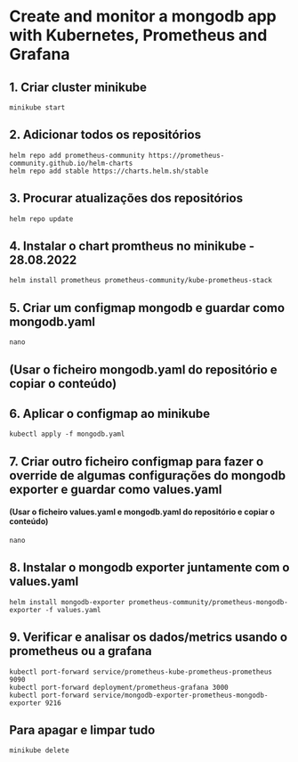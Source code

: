 # Create and monitor a mongodb app with Kubernetes, Prometheus and Grafana
## 1. Criar cluster minikube

	minikube start

## 2. Adicionar todos os repositórios

	helm repo add prometheus-community https://prometheus-community.github.io/helm-charts
	helm repo add stable https://charts.helm.sh/stable

## 3. Procurar atualizações dos repositórios

	helm repo update

## 4. Instalar o chart promtheus no minikube - 28.08.2022

	helm install prometheus prometheus-community/kube-prometheus-stack

## 5. Criar um configmap mongodb e guardar como mongodb.yaml

	nano
## (Usar o ficheiro mongodb.yaml do repositório e copiar o conteúdo)	

## 6. Aplicar o configmap ao minikube
	
	kubectl apply -f mongodb.yaml


## 7. Criar outro ficheiro configmap para fazer o override de algumas configurações do mongodb exporter e guardar como values.yaml
#### (Usar o ficheiro values.yaml e mongodb.yaml do repositório e copiar o conteúdo)	
	nano 
		

## 8. Instalar o mongodb exporter juntamente com o values.yaml

	helm install mongodb-exporter prometheus-community/prometheus-mongodb-exporter -f values.yaml

## 9. Verificar e analisar os dados/metrics usando o prometheus ou a grafana

	kubectl port-forward service/prometheus-kube-prometheus-prometheus 9090
	kubectl port-forward deployment/prometheus-grafana 3000
	kubectl port-forward service/mongodb-exporter-prometheus-mongodb-exporter 9216  

## Para apagar e limpar tudo
	minikube delete
